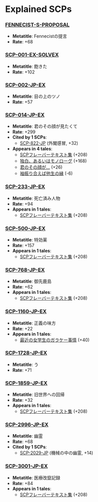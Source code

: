 # Explained SCPs

### [FENNECIST-S-PROPOSAL](https://scp-jp.wikidot.com/fennecist-s-proposal)
- **Metatitle**: Fennecistの提言
- **Rate**: +68

### [SCP-001-EX-SOLVEX](https://scp-jp.wikidot.com/scp-001-ex-solvex)
- **Metatitle**: 飽きた
- **Rate**: +102

### [SCP-002-JP-EX](https://scp-jp.wikidot.com/scp-002-jp-ex)
- **Metatitle**: 目の上のツノ
- **Rate**: +57

### [SCP-014-JP-EX](https://scp-jp.wikidot.com/scp-014-jp-ex)
- **Metatitle**: 君のその顔が見たくて
- **Rate**: +299
- **Cited by 1 SCPs**:
    - [SCP-822-JP](https://scp-jp.wikidot.com/scp-822-jp) (外閣感冒, +32)
- **Appears in 4 tales**:
    - [SCPフレーバーテキスト集](https://scp-jp.wikidot.com/scp-flavor) (+208)
    - [独白、あるいはモノローグ](https://scp-jp.wikidot.com/dokuhaku-or-monologue) (+168)
    - [君のその顔が…](https://scp-jp.wikidot.com/koukisinnhabutawomokorosu) (+26)
    - [袖振り合えば他生の縁](https://scp-jp.wikidot.com/sodehuriaeba) (-6)

### [SCP-233-JP-EX](https://scp-jp.wikidot.com/scp-233-jp-ex)
- **Metatitle**: 死亡済み人物
- **Rate**: +94
- **Appears in 1 tales**:
    - [SCPフレーバーテキスト集](https://scp-jp.wikidot.com/scp-flavor) (+208)

### [SCP-500-JP-EX](https://scp-jp.wikidot.com/scp-500-jp-ex)
- **Metatitle**: 特効薬
- **Rate**: +157
- **Appears in 1 tales**:
    - [SCPフレーバーテキスト集](https://scp-jp.wikidot.com/scp-flavor) (+208)

### [SCP-768-JP-EX](https://scp-jp.wikidot.com/scp-768-jp-ex)
- **Metatitle**: 御先鹿島
- **Rate**: +62
- **Appears in 1 tales**:
    - [SCPフレーバーテキスト集](https://scp-jp.wikidot.com/scp-flavor) (+208)

### [SCP-1160-JP-EX](https://scp-jp.wikidot.com/scp-1160-jp-ex)
- **Metatitle**: 正義の味方
- **Rate**: +22
- **Appears in 1 tales**:
    - [最近の女学生のガラケー事情](https://scp-jp.wikidot.com/galapagosphone) (+40)

### [SCP-1728-JP-EX](https://scp-jp.wikidot.com/scp-1728-jp-ex)
- **Metatitle**: う
- **Rate**: +71

### [SCP-1859-JP-EX](https://scp-jp.wikidot.com/scp-1859-jp-ex)
- **Metatitle**: 旧世界への回帰
- **Rate**: +32
- **Appears in 1 tales**:
    - [SCPフレーバーテキスト集](https://scp-jp.wikidot.com/scp-flavor) (+208)

### [SCP-2996-JP-EX](https://scp-jp.wikidot.com/scp-2996-jp-ex)
- **Metatitle**: 幽霊
- **Rate**: +68
- **Cited by 1 SCPs**:
    - [SCP-2029-JP](https://scp-jp.wikidot.com/scp-2029-jp) (機械の中の幽霊, +14)

### [SCP-3001-JP-EX](https://scp-jp.wikidot.com/scp-3001-jp-ex)
- **Metatitle**: 医療改竄記録
- **Rate**: +84
- **Appears in 1 tales**:
    - [SCPフレーバーテキスト集](https://scp-jp.wikidot.com/scp-flavor) (+208)

